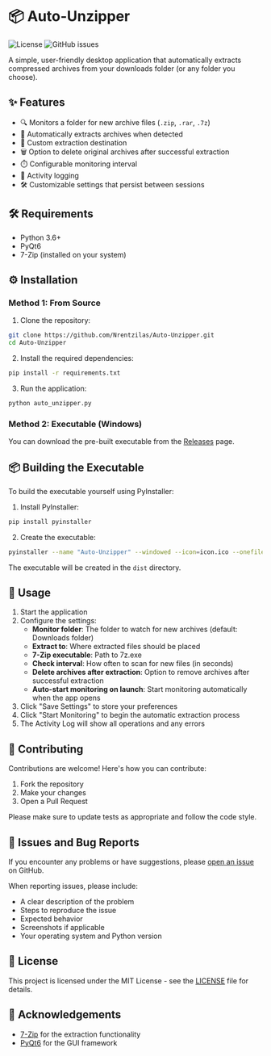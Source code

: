 # 📦 Auto-Unzipper

![License](https://img.shields.io/github/license/Nrentzilas/Auto-Unzipper)
![GitHub issues](https://img.shields.io/github/issues/Nrentzilas/Auto-Unzipper)

A simple, user-friendly desktop application that automatically extracts compressed archives from your downloads folder (or any folder you choose).



## ✨ Features

- 🔍 Monitors a folder for new archive files (`.zip`, `.rar`, `.7z`)
- 🚀 Automatically extracts archives when detected
- 📂 Custom extraction destination
- 🗑️ Option to delete original archives after successful extraction
- ⏱️ Configurable monitoring interval
- 📝 Activity logging
- 🛠️ Customizable settings that persist between sessions

## 🛠️ Requirements

- Python 3.6+
- PyQt6
- 7-Zip (installed on your system)

## ⚙️ Installation

### Method 1: From Source

1. Clone the repository:
```bash
git clone https://github.com/Nrentzilas/Auto-Unzipper.git
cd Auto-Unzipper
```

2. Install the required dependencies:
```bash
pip install -r requirements.txt
```

3. Run the application:
```bash
python auto_unzipper.py
```

### Method 2: Executable (Windows)

You can download the pre-built executable from the [Releases](https://github.com/Nrentzilas/Auto-Unzipper/releases) page.

## 📦 Building the Executable

To build the executable yourself using PyInstaller:

1. Install PyInstaller:
```bash
pip install pyinstaller
```

2. Create the executable:
```bash
pyinstaller --name "Auto-Unzipper" --windowed --icon=icon.ico --onefile auto_unzipper.py
```

The executable will be created in the `dist` directory.

## 📝 Usage

1. Start the application
2. Configure the settings:
   - **Monitor folder**: The folder to watch for new archives (default: Downloads folder)
   - **Extract to**: Where extracted files should be placed
   - **7-Zip executable**: Path to 7z.exe
   - **Check interval**: How often to scan for new files (in seconds)
   - **Delete archives after extraction**: Option to remove archives after successful extraction
   - **Auto-start monitoring on launch**: Start monitoring automatically when the app opens
3. Click "Save Settings" to store your preferences
4. Click "Start Monitoring" to begin the automatic extraction process
5. The Activity Log will show all operations and any errors

## 🤝 Contributing

Contributions are welcome! Here's how you can contribute:

1. Fork the repository
2. Make your changes
3. Open a Pull Request

Please make sure to update tests as appropriate and follow the code style.

## 🐛 Issues and Bug Reports

If you encounter any problems or have suggestions, please [open an issue](https://github.com/Nrentzilas/Auto-Unzipper/issues) on GitHub.

When reporting issues, please include:
- A clear description of the problem
- Steps to reproduce the issue
- Expected behavior
- Screenshots if applicable
- Your operating system and Python version

## 📄 License

This project is licensed under the MIT License - see the [LICENSE](LICENSE) file for details.

## 🙏 Acknowledgements

- [7-Zip](https://www.7-zip.org/) for the extraction functionality
- [PyQt6](https://www.riverbankcomputing.com/software/pyqt/) for the GUI framework